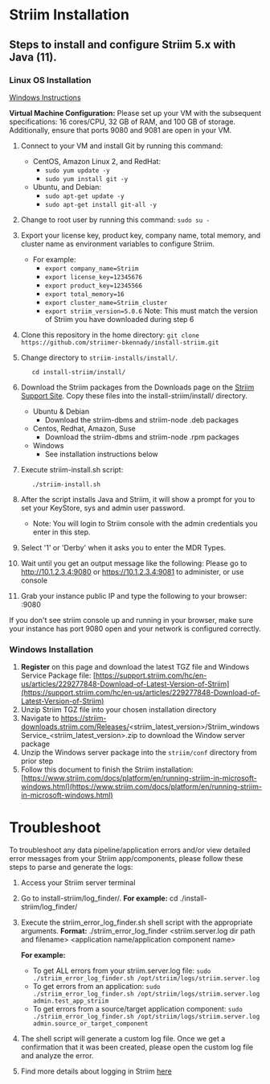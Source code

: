 # Striim Installation
  
## Steps to install and configure Striim 5.x with Java (11).


### Linux OS Installation
[Windows Instructions](#windows-installation)

**Virtual Machine Configuration:** Please set up your VM with the subsequent specifications: 16 cores/CPU, 32 GB of RAM, and 100 GB of storage. Additionally, ensure that ports 9080 and 9081 are open in your VM.

1) Connect to your VM and install Git by running this command:
    - CentOS, Amazon Linux 2, and RedHat: 
        - `sudo yum update -y`
        - `sudo yum install git -y`
    - Ubuntu, and Debian: 
        - `sudo apt-get update -y`
        - `sudo apt-get install git-all -y`

2) Change to root user by running this command: `sudo su -`

3) Export your license key, product key, company name, total memory, and cluster name as environment variables to configure Striim.
    - For example:
      - `export company_name=Striim`
      - `export license_key=12345676`
      - `export product_key=12345566`
      - `export total_memory=16`
      - `export cluster_name=Striim_cluster`
      - `export striim_version=5.0.6` Note: This must match the version of Striim you have downloaded during step 6
      
4) Clone this repository in the home directory: `git clone https://github.com/striimer-bkennady/install-striim.git`

5) Change directory to `striim-installs/install/`.
   ```commandline
      cd install-striim/install/
   ```

6) Download the Striim packages from the Downloads page on the [Striim Support Site](https://support.striim.com/hc/). 
    Copy these files into the install-striim/install/ directory.
   - Ubuntu & Debian
     - Download the striim-dbms and striim-node .deb packages
   - Centos, Redhat, Amazon, Suse
     - Download the striim-dbms and striim-node .rpm packages
   - Windows
     - See installation instructions below

7) Execute striim-install.sh script: 
   ```commandline
      ./striim-install.sh
   ```

8) After the script installs Java and Striim, it will show a prompt for you to set your KeyStore, sys and admin user password. 
    - Note: You will login to Striim console with the admin credentials you enter in this step.
   
9) Select '1' or 'Derby' when it asks you to enter the MDR Types.
            
10) Wait until you get an output message like the following:
Please go to http://10.1.2.3.4:9080 or https://10.1.2.3.4:9081 to administer, or use console

11) Grab your instance public IP and type the following to your browser: <public-ip>:9080

If you don't see striim console up and running in your browser, make sure your instance has port 9080 open and your network is configured correctly.

### Windows Installation
1) **Register** on this page and download the latest TGZ file and Windows Service Package file: [https://support.striim.com/hc/en-us/articles/229277848-Download-of-Latest-Version-of-Striim](https://support.striim.com/hc/en-us/articles/229277848-Download-of-Latest-Version-of-Striim)
2) Unzip Striim TGZ file into your chosen installation directory
3) Navigate to https://striim-downloads.striim.com/Releases/<striim_latest_version>/Striim_windowsService_<striim_latest_version>.zip to download the Window server package
4) Unzip the Windows server package into the `striim/conf` directory from prior step
5) Follow this document to finish the Striim installation: [https://www.striim.com/docs/platform/en/running-striim-in-microsoft-windows.html](https://www.striim.com/docs/platform/en/running-striim-in-microsoft-windows.html)
    
# Troubleshoot
To troubleshoot any data pipeline/application errors and/or view detailed error messages from your Striim app/components, please follow these steps to parse and generate the logs:
    
1) Access your Striim server terminal
    
2) Go to install-striim/log_finder/. **For example:** cd ./install-striim/log_finder/
    
3) Execute the striim_error_log_finder.sh shell script with the appropriate arguments.
**Format:** ./striim_error_log_finder <striim.server.log dir path and filename> <application name/application component name>
    
   **For example:**
   - To get ALL errors from your striim.server.log file: `sudo ./striim_error_log_finder.sh /opt/striim/logs/striim.server.log`
   - To get errors from an application: `sudo ./striim_error_log_finder.sh /opt/striim/logs/striim.server.log admin.test_app_striim`
   - To get errors from a source/target application component: `sudo ./striim_error_log_finder.sh /opt/striim/logs/striim.server.log admin.source_or_target_component`
    
 
4) The shell script will generate a custom log file. Once we get a confirmation that it was been created, please open the custom log file and analyze the error.
5) Find more details about logging in Striim [here](https://www.striim.com/docs/platform/en/logging.html)

